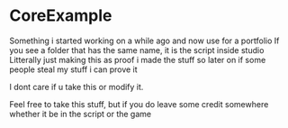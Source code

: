 # CoreExample
Something i started working on a while ago and now use for a portfolio
If you see a folder that has the same name, it is the script inside studio
Litterally just making this as proof i made the stuff so later on if some people steal my stuff i can prove it

I dont care if u take this or modify it.

Feel free to take this stuff, but if you do leave some credit somewhere whether it be in the script or the game
